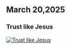 ## March 20,2025

### Trust like Jesus

[![Trust like Jesus](https://raw.githubusercontent.com/linusjf/RIAY/refs/heads/main/March/jpgs/Day79.jpg)](https://youtu.be/LaPqd-5s4ZM "Trust like Jesus")
